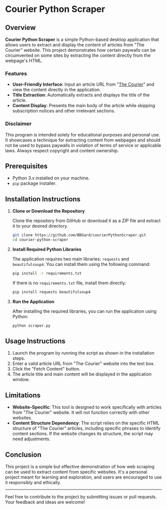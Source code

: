 # Courier Python Scraper

## Overview

**Courier Python Scraper** is a simple Python-based desktop application that allows users to extract and display the content of articles from "The Courier" website. This project demonstrates how certain paywalls can be circumvented on some sites by extracting the content directly from the webpage's HTML.

### Features

- **User-Friendly Interface**: Input an article URL from "[The Courier](https://www.thecourier.com.au/)" and view the content directly in the application.
- **Title Extraction**: Automatically extracts and displays the title of the article.
- **Content Display**: Presents the main body of the article while skipping subscription notices and other irrelevant sections.

### Disclaimer

This program is intended solely for educational purposes and personal use. It showcases a technique for extracting content from webpages and should not be used to bypass paywalls in violation of terms of service or applicable laws. Always respect copyright and content ownership.

## Prerequisites

- Python 3.x installed on your machine.
- `pip` package installer.

## Installation Instructions

1. **Clone or Download the Repository**

   Clone the repository from GitHub or download it as a ZIP file and extract it to your desired directory.

   ```bash
   git clone https://github.com/BBGard/courierPythonScraper.git
   cd courier-python-scraper
   ```

2. **Install Required Python Libraries**

   The application requires two main libraries: `requests` and `beautifulsoup4`. You can install them using the following command:

   ```bash
   pip install -r requirements.txt
   ```

   If there is no `requirements.txt` file, install them directly:

   ```bash
   pip install requests beautifulsoup4
   ```

3. **Run the Application**

   After installing the required libraries, you can run the application using Python:

   ```bash
   python scraper.py
   ```

## Usage Instructions

1. Launch the program by running the script as shown in the installation steps.
2. Enter a valid article URL from "The Courier" website into the text box.
3. Click the "Fetch Content" button.
4. The article title and main content will be displayed in the application window.

## Limitations

- **Website-Specific**: This tool is designed to work specifically with articles from "The Courier" website. It will not function correctly with other websites.
- **Content Structure Dependency**: The script relies on the specific HTML structure of "The Courier" articles, including specific phrases to identify content sections. If the website changes its structure, the script may need adjustments.

## Conclusion

This project is a simple but effective demonstration of how web scraping can be used to extract content from specific websites. It's a personal project meant for learning and exploration, and users are encouraged to use it responsibly and ethically.

---

Feel free to contribute to the project by submitting issues or pull requests. Your feedback and ideas are welcome!
